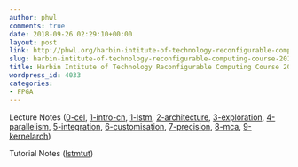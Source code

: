 ```yaml
---
author: phwl
comments: true
date: 2018-09-26 02:29:10+00:00
layout: post
link: http://phwl.org/harbin-intitute-of-technology-reconfigurable-computing-course-2018/
slug: harbin-intitute-of-technology-reconfigurable-computing-course-2018
title: Harbin Intitute of Technology Reconfigurable Computing Course 2018
wordpress_id: 4033
categories:
- FPGA
---
```


Lecture Notes ([0-cel](http://phwl.org/wp-content/uploads/2018/09/0-cel.pdf), [1-intro-cn](http://phwl.org/wp-content/uploads/2018/09/1-intro-cn.pdf), [1-lstm](http://phwl.org/wp-content/uploads/2018/09/1-lstm.pdf), [2-architecture](http://phwl.org/wp-content/uploads/2018/09/2-architecture.pdf), [3-exploration](http://phwl.org/wp-content/uploads/2018/09/3-exploration.pdf), [4-parallelism](http://phwl.org/wp-content/uploads/2018/09/4-parallelism.pdf), [5-integration](http://phwl.org/wp-content/uploads/2018/09/5-integration.pdf), [6-customisation](http://phwl.org/wp-content/uploads/2018/09/6-customisation.pdf), [7-precision](http://phwl.org/wp-content/uploads/2018/09/7-precision.pdf), [8-mca](http://phwl.org/wp-content/uploads/2018/09/8-mca.pdf), [9-kernelarch](http://phwl.org/wp-content/uploads/2018/09/9-kernelarch.pdf))


Tutorial Notes ([lstmtut](https://github.com/phwl/hlslstm/blob/master/lstmtut.pdf))
